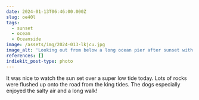 ```yaml
---
date: 2024-01-13T06:46:00.000Z
slug: oe40l
tags:
  - sunset
  - ocean
  - Oceanside
image: /assets/img/2024-013-lkjcu.jpg
image_alt: 'Looking out from below a long ocean pier after sunset with lots of exposed beach and people walking around.'
references: []
indiekit_post-type: photo
---
```


It was nice to watch the sun set over a super low tide today. Lots of rocks were flushed up onto the road from the king tides. The dogs especially enjoyed the salty air and a long walk!
